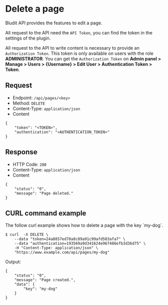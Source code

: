 # Delete a page
<!-- Position: 6 -->

Bludit API provides the features to edit a page.

All request to the API need the `API Token`, you can find the token in the settings of the plugin.

All request to the API to write content is necessary to provide an `Authorization Token`.
This token is only available on users with the role **ADMINISTRATOR**. You can get the `Authorization Token` on **Admin panel > Manage > Users > {Username} > Edit User > Authentication Token > Token**.

<h2 id="request">Request</h2>

- Endpoint: `/api/pages/<key>`
- Method: `DELETE`
- Content-Type: `application/json`
- Content

```
{
	"token": "<TOKEN>",
	"authentication": "<AUTHENTICATION_TOKEN>"
}
```

<h2 id="response">Response</h2>

- HTTP Code: `200`
- Content-Type: `application/json`
- Content

```
{
	"status": "0",
	"message": "Page deleted."
}
```


<h2 id="curl-example">CURL command example</h2>
The follow curl example shows how to delete a page with the key `my-dog`.

```
$ curl  -X DELETE \
	--data "token=24a8857ed78a8c89a91c99afd503afa7" \
	--data "authentication=193569a9d341624e967486efb3d36d75" \
	-H "Content-Type: application/json" \
	"https://www.example.com/api/pages/my-dog"
```

Output:

```
{
	"status": "0",
	"message": "Page created.",
	"data": {
		"key": "my-dog"
	}
}
```